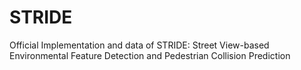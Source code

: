 # STRIDE
Official Implementation and data of STRIDE: Street View-based Environmental Feature Detection and Pedestrian Collision Prediction
